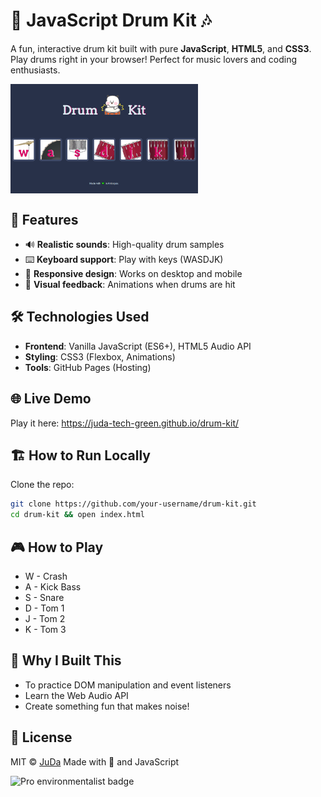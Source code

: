 # 🥁 JavaScript Drum Kit 🎶

A fun, interactive drum kit built with pure **JavaScript**, **HTML5**, and **CSS3**. Play drums right in your browser! Perfect for music lovers and coding enthusiasts.

<img src="images/Drum Kit Screenshot.PNG" width="300" align="center"></img>

## 🚀 Features
- 🔊 **Realistic sounds**: High-quality drum samples
- ⌨️ **Keyboard support**: Play with keys (WASDJK)
- 📱 **Responsive design**: Works on desktop and mobile
- 🎨 **Visual feedback**: Animations when drums are hit

## 🛠️ Technologies Used
- **Frontend**: Vanilla JavaScript (ES6+), HTML5 Audio API
- **Styling**: CSS3 (Flexbox, Animations)
- **Tools**: GitHub Pages (Hosting)

## 🌐 Live Demo
Play it here: https://juda-tech-green.github.io/drum-kit/

## 🏗️ How to Run Locally
Clone the repo:
  ```bash
  git clone https://github.com/your-username/drum-kit.git
  cd drum-kit && open index.html
  ```
## 🎮 How to Play 
- W - Crash
- A - Kick Bass
- S - Snare
- D - Tom 1
- J - Tom 2
- K - Tom 3

## 🌟 Why I Built This
- To practice DOM manipulation and event listeners
- Learn the Web Audio API
- Create something fun that makes noise!

## 📜 License
MIT © [JuDa](https://github.com/Juda-Tech-Green)
Made with 💚 and JavaScript

![Pro environmentalist badge](https://img.shields.io/badge/dev-environmentalist-green)
